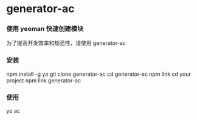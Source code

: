 # generator-ac
### 使用 yeoman 快速创建模块

为了提高开发效率和规范性，请使用 generator-ac

### 安装

npm install -g yo
git clone generator-ac
cd generator-ac
npm link
cd your project
npm link generator-ac

### 使用

yo ac
